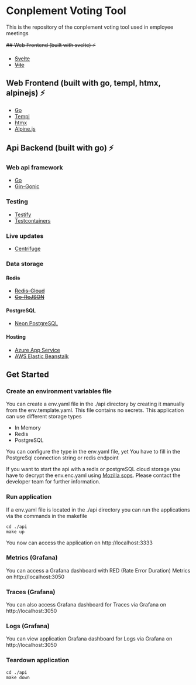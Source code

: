 # Conplement Voting Tool
This is the repository of the conplement voting tool used in employee meetings

~~## Web Frontend (built with svelte) ⚡️~~
- ~~[Svelte](https://svelte.dev/)~~
- ~~[Vite](https://vitejs.dev/)~~

## Web Frontend (built with go, templ, htmx, alpinejs) ⚡️
- [Go](https://go.dev/)
- [Templ](https://templ.guide/)
- [htmx](https://htmx.org/)
- [Alpine.js](https://alpinejs.dev/)

## Api Backend (built with go) ⚡️
### Web api framework
- [Go](https://go.dev/)
- [Gin-Gonic](https://github.com/gin-gonic/gin)
### Testing
- [Testify](https://github.com/stretchr/testify)
- [Testcontainers](https://testcontainers.com/)
### Live updates
- [Centrifuge](https://github.com/centrifugal/centrifuge)
### Data storage
#### ~~Redis~~
- ~~[Redis-Cloud](https://app.redislabs.com/#/)~~
- ~~[Go-ReJSON](https://github.com/nitishm/go-rejson)~~
#### PostgreSQL
- [Neon PostgreSQL](https://neon.tech/)

#### Hosting
- [Azure App Service](https://azure.microsoft.com/en-us/products/app-service)
- [AWS Elastic Beanstalk](https://aws.amazon.com/elasticbeanstalk/)


## Get Started

### Create an environment variables file

You can create a env.yaml file in the ./api directory by creating it manually from the env.template.yaml. This file contains no secrets. This application can use different storage types
- In Memory
- Redis
- PostgreSQL

You can configure the type in the env.yaml file, yet You have to fill in the PostgreSql connection string or redis endpoint

If you want to start the api with a redis or postgreSQL cloud storage you have to decrypt the env.enc.yaml using [Mozilla sops](https://github.com/getsops/sops). Please contact the developer team for further information.

### Run application

If a env.yaml file is located in the ./api directory you can run the applications via the commands in the makefile
```shell
cd ./api
make up
```

You now can access the application on http://localhost:3333

### Metrics (Grafana)
You can access a Grafana dashboard with RED (Rate Error Duration) Metrics on http://localhost:3050

### Traces (Grafana)
You can also access Grafana dashboard for Traces via Grafana on http://localhost:3050

### Logs (Grafana)
You can view application Grafana dashboard for Logs via Grafana on http://localhost:3050

### Teardown application

```shell
cd ./api
make down
```
